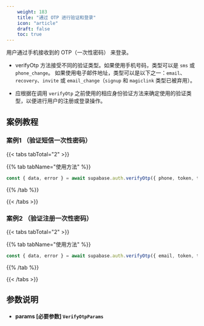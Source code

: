 ```yaml
---
    weight: 183
    title: "通过 OTP 进行验证和登录"
    icon: "article"
    draft: false
    toc: true
---
```


用户通过手机接收到的 OTP（一次性密码） 来登录。

* verifyOtp 方法接受不同的验证类型。如果使用手机号码，类型可以是 `sms` 或 `phone_change`。
如果使用电子邮件地址，类型可以是以下之一：`email`、`recovery`、`invite` 或 `email_change`（`signup` 和 `magiclink` 类型已被弃用）。

* 应根据在调用 `verifyOtp` 之前使用的相应身份验证方法来确定使用的验证类型，以便进行用户的注册或登录操作。


## 案例教程
### 案例1 （验证短信一次性密码）

{{< tabs tabTotal="2" >}}



{{% tab tabName="使用方法" %}}



  ```ts
const { data, error } = await supabase.auth.verifyOtp({ phone, token, type: 'sms'})
  ```



{{% /tab %}}

{{< /tabs >}}


### 案例2 （验证注册一次性密码）

{{< tabs tabTotal="2" >}}



{{% tab tabName="使用方法" %}}



  ```ts
const { data, error } = await supabase.auth.verifyOtp({ email, token, type: 'signup'})
  ```



{{% /tab %}}

{{< /tabs >}}




















## 参数说明

<ul className="method-list-group">
  
<li className="method-list-item">
  <h4 className="method-list-item-label">
    <span className="method-list-item-label-name">
      params
    </span>
    <span className="method-list-item-label-badge required">
      [必要参数]
    </span>
    <span className="method-list-item-validation">
      <code>VerifyOtpParams</code>
    </span>
  </h4>
</li>

</ul>
